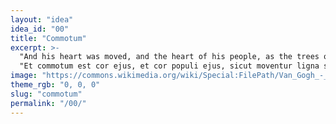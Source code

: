 ```yaml
---
layout: "idea"
idea_id: "00"
title: "Commotum"
excerpt: >-
  "And his heart was moved, and the heart of his people, as the trees of the wood are moved with the wind."
  "Et commotum est cor ejus, et cor populi ejus, sicut moventur ligna silvarum a facie venti."
image: "https://commons.wikimedia.org/wiki/Special:FilePath/Van_Gogh_-_Starry_Night_-_Google_Art_Project.jpg"
theme_rgb: "0, 0, 0"
slug: "commotum"
permalink: "/00/"
---
```

<!-- TODO: Paste the full body content for this idea here. -->